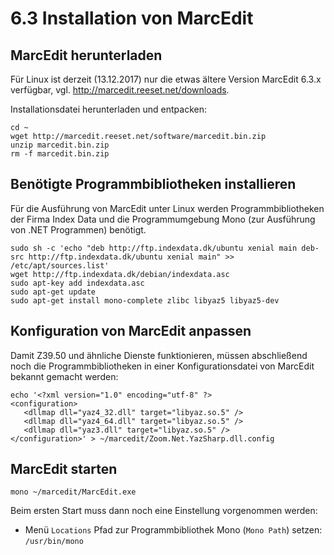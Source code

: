 # 6.3 Installation von MarcEdit

## MarcEdit herunterladen

Für Linux ist derzeit (13.12.2017) nur die etwas ältere Version MarcEdit 6.3.x verfügbar, vgl. <http://marcedit.reeset.net/downloads>.

Installationsdatei herunterladen und entpacken:

```
cd ~
wget http://marcedit.reeset.net/software/marcedit.bin.zip
unzip marcedit.bin.zip
rm -f marcedit.bin.zip
```

## Benötigte Programmbibliotheken installieren

Für die Ausführung von MarcEdit unter Linux werden Programmbibliotheken der Firma Index Data und die Programmumgebung Mono (zur Ausführung von .NET Programmen) benötigt.

```
sudo sh -c 'echo "deb http://ftp.indexdata.dk/ubuntu xenial main deb-src http://ftp.indexdata.dk/ubuntu xenial main" >> /etc/apt/sources.list'
wget http://ftp.indexdata.dk/debian/indexdata.asc
sudo apt-key add indexdata.asc
sudo apt-get update
sudo apt-get install mono-complete zlibc libyaz5 libyaz5-dev
```

## Konfiguration von MarcEdit anpassen

Damit Z39.50 und ähnliche Dienste funktionieren, müssen abschließend noch die Programmbibliotheken in einer Konfigurationsdatei von MarcEdit bekannt gemacht werden:

```
echo '<?xml version="1.0" encoding="utf-8" ?>
<configuration>
   <dllmap dll="yaz4_32.dll" target="libyaz.so.5" />
   <dllmap dll="yaz4_64.dll" target="libyaz.so.5" />
   <dllmap dll="yaz3.dll" target="libyaz.so.5" />
</configuration>' > ~/marcedit/Zoom.Net.YazSharp.dll.config
```

## MarcEdit starten

```
mono ~/marcedit/MarcEdit.exe
```

Beim ersten Start muss dann noch eine Einstellung vorgenommen werden:

* Menü `Locations` Pfad zur Programmbibliothek Mono \(`Mono Path`\) setzen: `/usr/bin/mono`
